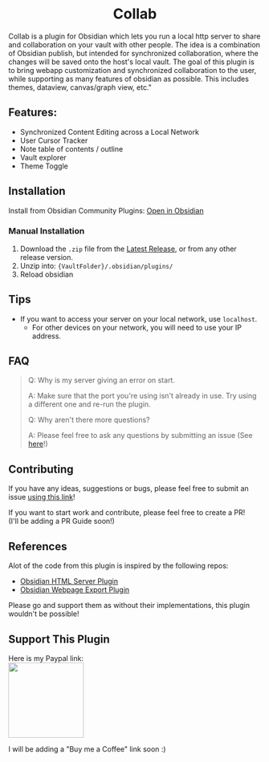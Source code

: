 <h1 style="text-align: center"> Collab</h1>
<p>Collab is a plugin for Obsidian which lets you run a local http server to share and collaboration on your vault with other people. The idea is a combination of Obsidian publish, but intended for synchronized collaboration, where the changes will be saved onto the host's local vault. The goal of this plugin is to bring webapp customization and synchronized collaboration to the user, while supporting as many features of obsidian as possible. This includes themes, dataview, canvas/graph view, etc."</p>

## Features:
- Synchronized Content Editing across a Local Network
- User Cursor Tracker
- Note table of contents / outline
- Vault explorer
- Theme Toggle

## Installation

Install from Obsidian Community Plugins: [Open in Obsidian](https://obsidian.md/plugins?id=collab)

### Manual Installation

1. Download the `.zip` file from the [Latest Release](https://github.com/O-Willis/obsidian-collab/releases/latest), or from any other release version.
2. Unzip into: `{VaultFolder}/.obsidian/plugins/`
3. Reload obsidian

## Tips
- If you want to access your server on your local network, use `localhost`.
  - For other devices on your network, you will need to use your IP address.

## FAQ
> Q: Why is my server giving an error on start. 
> 
> A: Make sure that the port you're using isn't already in use. Try using a different one and re-run the plugin.
> 
> Q: Why aren't there more questions?
>
> A: Please feel free to ask any questions by submitting an issue (See [here](#contributing)!)

## Contributing

If you have any ideas, suggestions or bugs, please feel free to submit an issue [using this link](https://github.com/O-Willis/obsidian-collab/issues/new)!

If you want to start work and contribute, please feel free to create a PR!
<br>(I'll be adding a PR Guide soon!)

## References
Alot of the code from this plugin is inspired by the following repos:
- [Obsidian HTML Server Plugin](https://github.com/Pr0dt0s/obsidian-html-server)
- [Obsidian Webpage Export Plugin](https://github.com/KosmosisDire/obsidian-webpage-export)

Please go and support them as without their implementations, this plugin wouldn't be possible!

## Support This Plugin

Here is my Paypal link:<br>
<a href="https://www.paypal.com/donate/?business=X64US5U2R8EQS&no_recurring=0&item_name=Hi%21+I%27m+a+Computer+Science+engineer+aspiring+to+push+Machine+Learning+boundaries.%0ACurrently+doing+Obsidian+plugins+and+Web+Dev.&currency_code=USD">
<img src="https://viatesting.files.wordpress.com/2020/03/paypal-donate-button.png?w=640" width="150" alt=""></a>

I will be adding a "Buy me a Coffee" link soon :)
